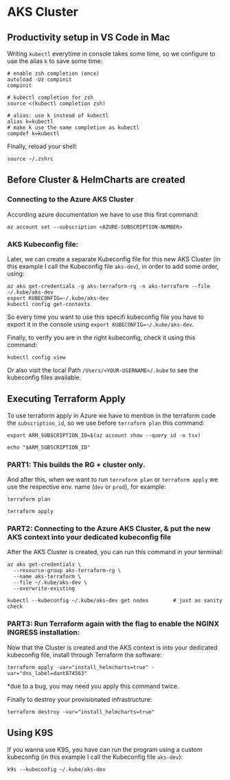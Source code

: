 # AKS Cluster

## Productivity setup in VS Code in Mac
Writing `kubectl` everytime in console takes some time, so we configure to use the alias `k` to save some time:
```
# enable zsh completion (once)
autoload -Uz compinit
compinit

# kubectl completion for zsh
source <(kubectl completion zsh)

# alias: use k instead of kubectl
alias k=kubectl
# make k use the same completion as kubectl
compdef k=kubectl
```

Finally, reload your shell:
```
source ~/.zshrc
```



## Before Cluster & HelmCharts are created
### Connecting to the Azure AKS Cluster
According azure documentation we have to use this first command:
```
az account set --subscription <AZURE-SUBSCRIPTION-NUMBER>
```


### AKS Kubeconfig file:
Later, we can create a separate Kubeconfig file for this new AKS Cluster (in this example I call the Kubeconfig file `aks-dev`), in order to add some order, using:
```
az aks get-credentials -g aks-terraform-rg -n aks-terraform --file ~/.kube/aks-dev
export KUBECONFIG=~/.kube/aks-dev
kubectl config get-contexts
```

So every time you want to use this specifi kubeconfig file you have to export it in the console using `export KUBECONFIG=~/.kube/aks-dev`.

Finally, to verify you are in the right kubeconfig, check it using this command:
```
kubectl config view
```

Or also visit the local Path `/Users/<YOUR-USERNAME>/.kube` to see the kubeconfig files available.



## Executing Terraform Apply
To use terraform apply in Azure we have to mention in the terraform code the `subscription_id`, so we use before `terraform plan` this command: 
```
export ARM_SUBSCRIPTION_ID=$(az account show --query id -o tsv)

echo "$ARM_SUBSCRIPTION_ID"
```

### PART1: This builds the RG + cluster only.
And after this, when we want to run `terraform plan` or `terraform apply` we use the respective env. name (`dev` or `prod`), for example:
```
terraform plan 

terraform apply 
```

### PART2: Connecting to the Azure AKS Cluster, & put the new AKS context into your dedicated kubeconfig file
After the AKS Cluster is created, you can run this command in your terminal:
```
az aks get-credentials \
  --resource-group aks-terraform-rg \
  --name aks-terraform \
  --file ~/.kube/aks-dev \
  --overwrite-existing

kubectl --kubeconfig ~/.kube/aks-dev get nodes        # just as sanity check
```

### PART3: Run Terraform again with the flag to enable the NGINX INGRESS installation:
Now that the Cluster is created and the AKS context is into your dedicated kubeconfig file, install through Terraform the software:
```
terraform apply -var="install_helmcharts=true" -var="dns_label=dant874563"
```
*due to a bug, you may need you apply this command twice.


Finally to destroy your provisionated infrastructure:
```
terraform destroy -var="install_helmcharts=true"
```



## Using K9S
If you wanna use K9S, you have can run the program using a custom kubeconfig (in this example I call the Kubeconfig file `aks-dev`):
```
k9s --kubeconfig ~/.kube/aks-dev
```